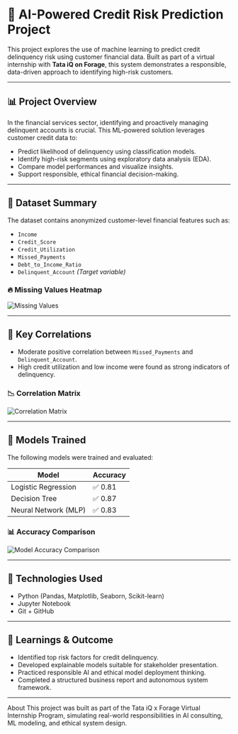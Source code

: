 # 🧠 AI-Powered Credit Risk Prediction Project

This project explores the use of machine learning to predict credit delinquency risk using customer financial data. Built as part of a virtual internship with **Tata iQ on Forage**, this system demonstrates a responsible, data-driven approach to identifying high-risk customers.

---

## 📊 Project Overview

In the financial services sector, identifying and proactively managing delinquent accounts is crucial. This ML-powered solution leverages customer credit data to:

- Predict likelihood of delinquency using classification models.
- Identify high-risk segments using exploratory data analysis (EDA).
- Compare model performances and visualize insights.
- Support responsible, ethical financial decision-making.

---

## 📁 Dataset Summary

The dataset contains anonymized customer-level financial features such as:

- `Income`
- `Credit_Score`
- `Credit_Utilization`
- `Missed_Payments`
- `Debt_to_Income_Ratio`
- `Delinquent_Account` *(Target variable)*

### 🔥 Missing Values Heatmap

![Missing Values](<img width="986" height="669" alt="image" src="https://github.com/user-attachments/assets/6e112475-4950-4537-ba75-af120df27079" />
)

---

## 📌 Key Correlations

- Moderate positive correlation between `Missed_Payments` and `Delinquent_Account`.
- High credit utilization and low income were found as strong indicators of delinquency.

### 📉 Correlation Matrix

![Correlation Matrix](<img width="1038" height="823" alt="image" src="https://github.com/user-attachments/assets/4e80f43f-cfe8-4d63-8710-67c5d039b039" />
)

---

## 🧪 Models Trained

The following models were trained and evaluated:

| Model               | Accuracy |
|---------------------|----------|
| Logistic Regression | ✅ 0.81   |
| Decision Tree       | ✅ 0.87   |
| Neural Network (MLP)| ✅ 0.83   |

### 📊 Accuracy Comparison

![Model Accuracy Comparison](<img width="790" height="490" alt="image" src="https://github.com/user-attachments/assets/30dd13a4-793c-41b6-8f7c-00990ae3cd71" />
)

---

## 📌 Technologies Used

- Python (Pandas, Matplotlib, Seaborn, Scikit-learn)
- Jupyter Notebook
- Git + GitHub

---

## 🧠 Learnings & Outcome

- Identified top risk factors for credit delinquency.
- Developed explainable models suitable for stakeholder presentation.
- Practiced responsible AI and ethical model deployment thinking.
- Completed a structured business report and autonomous system framework.

---

About
This project was built as part of the Tata iQ x Forage Virtual Internship Program, simulating real-world responsibilities in AI consulting, ML modeling, and ethical system design.
